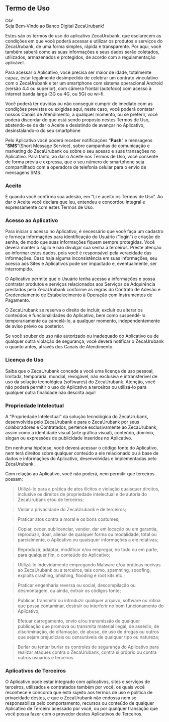  ## Termo de Uso
Olá! <br>
Seja Bem-Vindo ao Banco Digital ZecaUrubank! <br>

Estes são os termos de uso do aplicativo ZecaUrubank, que esclarecem as condições em que você poderá acessar e utilizar os produtos e serviços
do ZecaUrubank, de uma forma simples, rápida e transparente. Por aqui, você também saberá
como as suas informações e seus dados serão coletados, utilizados, armazenados e
protegidos, de acordo com a regulamentação aplicável.

Para acessar o Aplicativo, você precisa ser maior de idade, totalmente capaz, estar
legalmente desimpedido de celebrar um contrato vinculativo com o ZecaUrubank e ter um
smartphone com sistema operacional Android (versão 4.4
ou superior), com câmera frontal (autofoco) com acesso à internet banda larga (3G ou
4G, ou 5G) ou wi-fi.

Você poderá ter dúvidas ou não conseguir cumprir de imediato com as condições
previstas ou exigidas aqui, neste caso, você poderá contatar nossos Canais de
Atendimento, a qualquer momento, ou se preferir, você poderá discordar do que está
sendo proposto nestes Termos de Uso, abstendo-se de dar o Aceite e desistindo de
avançar no Aplicativo, desinstalando-o do seu smartphone

Pelo Aplicativo você poderá receber notificações “**Push**” e mensagens “**SMS**”(Short
Message Service), sobre campanhas de comunicação e marketing do ZecaUrubank ou sobre o
seu acesso e suas transações no Aplicativo. Para tanto, ao dar o Aceite nos Termos de
Uso, você consente de forma prévia e expressa, que o seu número de smartphone seja
compartilhado com a operadora de telefonia celular para o envio de mensagens SMS.

### Aceite

É quando você confirma sua adesão, em “Li e aceito os Termos de Uso”. Ao dar
o Aceite você declara que leu, entendeu e concordou integral e expressamente com estes
Termos de Uso.

### Acesso ao Aplicativo 

Para iniciar o acesso no Aplicativo, é necessário que você faça um
cadastro e forneça informações para identificação do Usuário (“login”) e criação de
senha, de modo que suas informações fiquem sempre protegidas. Você deverá manter o
sigilo e não divulgar sua senha a terceiros. Preste atenção ao informar estes dados, pois
você é responsável pela veracidade das informações. Caso haja alguma inconsistência em
suas informações, seu acesso aos Sites e Aplicativos pode ser impactado e,
eventualmente, ser interrompido.

O Aplicativo permite que o Usuário tenha acesso a informações e possa
contratar produtos e serviços relacionados aos Serviços de Adquirência prestados pela
ZecaUrubank conforme as regras do Contrato de Adesão e Credenciamento
de Estabelecimento à Operação com Instrumentos de Pagamento.

O ZecaUrubank se reserva o direito de incluir, excluir ou alterar os conteúdos e funcionalidades
do Aplicativo, bem como suspendê-lo temporariamente ou cancelá-lo, a
qualquer momento, independentemente de aviso prévio ou posterior.

Se você souber do uso não autorizado ou inadequado do Aplicativo ou de qualquer outra
violação de segurança, você deverá notificar o ZecaUrubank o quanto antes, através dos Canais
de Atendimento.

### Licença de Uso 

Saiba que o ZecaUrubank concede a você uma licença de uso pessoal, limitada,
temporária, mundial, revogável, não exclusiva e intransferível de uso da solução
tecnológica (softwares) do ZecaUrubank. Atenção, você não poderá permitir o uso do Aplicativo
a terceiros ou utilizá-lo para qualquer outra finalidade não descrita aqui!

### Propriedade Intelectual

A “Propriedade Intelectual” da solução tecnológica do ZecaUrubank, desenvolvida pelo ZecaUrubank e
para o ZecaUrubank por seus colaboradores e Contratados, pertence exclusivamente ao ZecaUrubank,
assim como a identidade visual (arte gráfica visual), conteúdo, domínio, slogan ou
expressões de publicidade inseridos no Aplicativo.

Em nenhuma hipótese, você deverá acessar o código fonte do Aplicativo, nem terá
direitos sobre qualquer conteúdo a ele relacionado ou à base de dados e informações do
Aplicativo, desenvolvidas e implementadas pelo ZecaUrubank.

Com relação ao Aplicativo, você não poderá, nem permitir que terceiros possam: <br>
> Utilizá-lo para a prática de atos ilícitos e violação quaisquer direitos, inclusive os direitos
de propriedade intelectual e de autoria do ZecaUrubank e/ou de terceiros; <br>

> Violar a privacidade do ZecaUrubank e de terceiros; <br> 

> Praticar atos contra a moral e os bons costumes;

> Copiar, ceder, sublicenciar, vender, dar em locação ou em garantia, reproduzir, doar,
alienar de qualquer forma ou modalidade, total ou parcialmente, o Aplicativo ou
quaisquer informações a ele relativas; <br>

> Reproduzir, adaptar, modificar e/ou empregar,
no todo ou em parte, para qualquer fim, o conteúdo do Aplicativo; <br>

> Utilizá-lo indevidamente empregando Malware e/ou práticas nocivas ao ZecaUrubank ou a terceiros, tais
como, spamming, spoofing, exploits crashing, phishing, flooding e root kits etc.; <br>

> Praticar engenharia reversa ou social, descompilação ou desmontagem, ou ainda, extrair
os códigos fonte; <br>

> Publicar, transmitir ou introduzir qualquer arquivo, software ou
rotina que possa contaminar, destruir ou interferir no bom funcionamento do Aplicativo; <br>

> Efetuar carregamento, envio e/ou transmissão de qualquer publicação que promova
ou transmita material ilegal, de assédio, de discriminação, de difamação, de abuso, de
uso de drogas ou outros que sejam prejudiciais ou censuráveis de qualquer tipo ou
natureza; <br>

> Burlar ou tentar burlar os controles de segurança do Aplicativo para realizar
ataques contra o ZecaUrubank, contra si próprio ou contra outros usuários e terceiros

### Aplicativos de Terceiros 

O Aplicativo pode estar integrado com aplicativos, sites e
serviços de terceiros, utilizados e contratados também por você, os quais você reconhece
e concorda que está sujeito aos termos de uso e política de privacidade destes, e que o
ZecaUrubank não endossa nem se responsabiliza pelo comportamento, recursos ou conteúdo
de qualquer Aplicativo de Terceiro acessado por você, ou por qualquer transação que
você possa fazer com o provedor destes Aplicativos de Terceiros. 

